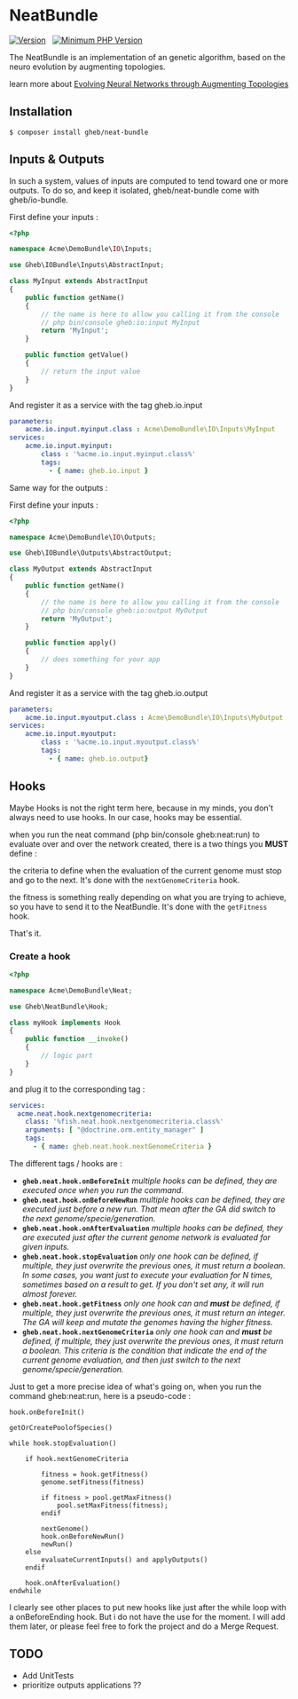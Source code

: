 # NeatBundle

[![Version](https://img.shields.io/badge/version-1.0-blue.svg)](https://img.shields.io/badge/version-1.0-blue.svg)
&nbsp;
[![Minimum PHP Version](https://img.shields.io/badge/php-%3E%205.6-lightgrey.svg)](https://php.net/)
&nbsp;

The NeatBundle is an implementation of an genetic algorithm, based on the neuro evolution by augmenting topologies.

learn more about [Evolving Neural Networks through Augmenting Topologies](http://nn.cs.utexas.edu/downloads/papers/stanley.ec02.pdf)

## Installation

```shell
$ composer install gheb/neat-bundle
```

## Inputs & Outputs

In such a system, values of inputs are computed to tend toward one or more outputs.
To do so, and keep it isolated, gheb/neat-bundle come with gheb/io-bundle.

First define your inputs :

```php
<?php

namespace Acme\DemoBundle\IO\Inputs;

use Gheb\IOBundle\Inputs\AbstractInput;

class MyInput extends AbstractInput
{
    public function getName()
    {
		// the name is here to allow you calling it from the console
		// php bin/console gheb:io:input MyInput
        return 'MyInput';
    }

    public function getValue()
    {
        // return the input value
    }
}
```

And register it as a service with the tag gheb.io.input

```yaml
parameters:
	acme.io.input.myinput.class : Acme\DemoBundle\IO\Inputs\MyInput
services:
	acme.io.input.myinput:
    	class : '%acme.io.input.myinput.class%'
	    tags:
	      - { name: gheb.io.input }
```

Same way for the outputs :

First define your inputs :

```php
<?php

namespace Acme\DemoBundle\IO\Outputs;

use Gheb\IOBundle\Outputs\AbstractOutput;

class MyOutput extends AbstractInput
{
    public function getName()
    {
		// the name is here to allow you calling it from the console
		// php bin/console gheb:io:output MyOutput
        return 'MyOutput';
    }

    public function apply()
    {
        // does something for your app
    }
}
```

And register it as a service with the tag gheb.io.output

```yaml
parameters:
	acme.io.input.myoutput.class : Acme\DemoBundle\IO\Inputs\MyOutput
services:
	acme.io.input.myoutput:
    	class : '%acme.io.input.myoutput.class%'
	    tags:
	      - { name: gheb.io.output}

```

## Hooks

Maybe Hooks is not the right term here, because in my minds, you don't always need to use hooks.
In our case, hooks may be essential.

when you run the neat command (php bin/console gheb:neat:run) to evaluate over and over the network created, there is a two things you **MUST** define :

the criteria to define when the evaluation of the current genome must stop and go to the next. It's done with the `nextGenomeCriteria` hook.

the fitness is something really depending on what you are trying to achieve, so you have to send it to the NeatBundle. It's done with the `getFitness` hook.

That's it.

### Create a hook

```php
<?php

namespace Acme\DemoBundle\Neat;

use Gheb\NeatBundle\Hook;

class myHook implements Hook
{
    public function __invoke()
    {
        // logic part
    }
}
```

and plug it to the corresponding tag :


```yaml
services:
  acme.neat.hook.nextgenomecriteria:
    class: '%fish.neat.hook.nextgenomecriteria.class%'
    arguments: [ "@doctrine.orm.entity_manager" ]
    tags:
      - { name: gheb.neat.hook.nextGenomeCriteria }
```

The different tags / hooks are :

* **`gheb.neat.hook.onBeforeInit`** _multiple hooks can be defined, they are executed once when you run the command._
* **`gheb.neat.hook.onBeforeNewRun`** _multiple hooks can be defined, they are executed just before a new run. That mean after the GA did switch to the next genome/specie/generation._
* **`gheb.neat.hook.onAfterEvaluation`** _multiple hooks can be defined, they are executed just after the current genome network is evaluated for given inputs._
* **`gheb.neat.hook.stopEvaluation`** _only one hook can be defined, if multiple, they just overwrite the previous ones, it must return a boolean. In some cases, you want just to execute your evaluation for N times, sometimes based on a result to get. If you don't set any, it will run almost forever._
* **`gheb.neat.hook.getFitness`** _only one hook can and **must** be defined, if multiple, they just overwrite the previous ones, it must return an integer. The GA will keep and mutate the genomes having the higher fitness._
* **`gheb.neat.hook.nextGenomeCriteria`** _only one hook can and **must** be defined, if multiple, they just overwrite the previous ones, it must return a boolean. This criteria is the condition that indicate the end of the current genome evaluation, and then just switch to the next genome/specie/generation._

Just to get a more precise idea of what's going on, when you run the command gheb:neat:run, here is a pseudo-code :

```
hook.onBeforeInit()

getOrCreatePoolofSpecies()

while hook.stopEvaluation()

	if hook.nextGenomeCriteria

		fitness = hook.getFitness()
		genome.setFitness(fitness)

		if fitness > pool.getMaxFitness()
        	pool.setMaxFitness(fitness);
		endif

		nextGenome()
		hook.onBeforeNewRun()
		newRun()
	else
		evaluateCurrentInputs() and applyOutputs()
	endif

	hook.onAfterEvaluation()
endwhile

```
I clearly see other places to put new hooks like just after the while loop with a onBeforeEnding hook.
But i do not have the use for the moment. I will add them later, or please feel free to fork the project and do a Merge Request.

## TODO

* Add UnitTests
* prioritize outputs applications ??
